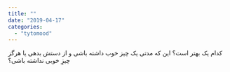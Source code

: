 ```yaml
---
title: ""
date: "2019-04-17"
categories: 
  - "tytomood"
---
```


کدام یک بهتر است؟ این که مدتی یک چیز خوب داشته باشی و از دستش بدهی یا هرگز چیزِ خوبی نداشته باشی؟
